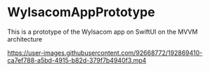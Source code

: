 # WylsacomAppPrototype
This is a prototype of the Wylsacom app on SwiftUI on the MVVM architecture

https://user-images.githubusercontent.com/92668772/192869410-ca7ef788-a5bd-4915-b82d-379f7b4940f3.mp4
